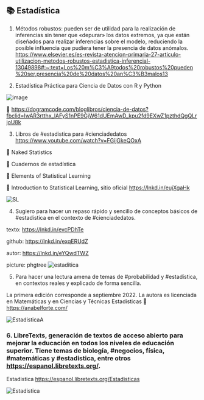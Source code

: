 ## 📚 Estadística 

1.	Métodos robustos: pueden ser de utilidad para la realización de inferencias sin tener que «depurar» los datos extremos, ya que están diseñados para realizar inferencias sobre el modelo, reduciendo la posible influencia que pudiera tener la presencia de datos anómalos. https://www.elsevier.es/es-revista-atencion-primaria-27-articulo-utilizacion-metodos-robustos-estadistica-inferencial-13049898#:~:text=Los%20m%C3%A9todos%20robustos%20pueden%20ser,presencia%20de%20datos%20an%C3%B3malos13


2. Estadística Práctica para Ciencia de Datos con R y Python

![image](https://user-images.githubusercontent.com/82233779/211324715-39d5f0b1-c8fc-430e-9435-60c6c3d7162b.png)

🔗 https://dogramcode.com/bloglibros/ciencia-de-datos?fbclid=IwAR3rtthx_lAFyS1nPE9GjW61dUEmAwD_kpu2fd9EXwZ1pzthdQgQLrjoU8k

3. Libros de #estadistica para #cienciadedatos https://www.youtube.com/watch?v=FGijGkeQOxA 

📘 Naked Statistics

📗 Cuadernos de estadística

📙 Elements of Statistical Learning

📒 Introduction to Statistical Learning, sitio oficial https://lnkd.in/eujXgaHk 

![SL](https://user-images.githubusercontent.com/82233779/214580622-de26d293-f849-4652-bc13-2226bec69089.PNG)


4. Sugiero para hacer un repaso rápido y sencillo de conceptos básicos de #estadistica en el contexto de #cienciadedatos.

texto: https://lnkd.in/evcPDhTe

github: https://lnkd.in/exqERUdZ

autor: https://lnkd.in/eYQwdTWZ

picture: phgtree 
![estaditica](https://user-images.githubusercontent.com/82233779/217120726-c70cd988-1983-4667-89f0-f03cf5b63900.jpg)

5. Para hacer una lectura amena de temas de #probabilidad y #estadística, en contextos reales y explicado de forma sencilla.

La primera edición corresponde a septiembre 2022. La autora es licenciada en Matemáticas y en Ciencias y Técnicas Estadísticas 🔗 https://anabelforte.com/


![EstadisticaA](https://user-images.githubusercontent.com/82233779/218484547-a048ea9b-5d5e-4e99-9e56-ea5a554f74c7.JPG)

### 6. LibreTexts, generación de textos de acceso abierto para mejorar la educación en todos los niveles de educación superior. Tiene temas de biología, #negocios, física, #matemáticas y #estadistica, entre otros https://espanol.libretexts.org/.
Estadistica https://espanol.libretexts.org/Estadisticas 

![Estadistica](https://user-images.githubusercontent.com/82233779/223190248-0f074d6f-3f6d-4c75-ba7c-4462358e947e.JPG)



